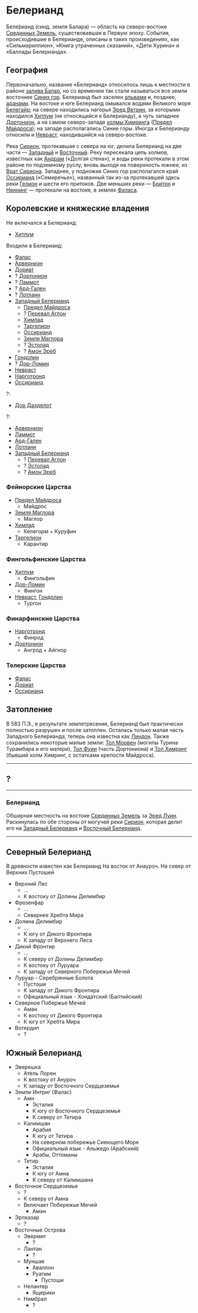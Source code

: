 # Белерианд

Беле́рианд (синд. земля Балара) — область на северо-востоке
[Срединных Земель](Срединные%20Земли.md), существовавшая в Первую эпоху.
События, происходившие в Белерианде, описаны в таких произведениях, как
«Сильмариллион», «Книга утраченных сказаний», «Дети Хурина» и «Баллады
Белерианда».

## География

Первоначально, название «Белерианд» относилось лишь к местности в районе
[залива Балар](Залив%20Балар.md), но со временем так стали называться все земли
восточнее [Синих гор](Синие%20Горы.md). Белерианд был заселен
[альвами](Народы/альвы.md) и, позднее, [аданами](Народы/аданы.md). На востоке и юге Белерианд
омывался водами Великого моря [Белегайр](Белегайр.md); на севере находились
нагорья [Эред Ветрин](), за которыми находился [Хитлум](Хитлум.md) (не
относящийся к Белерианду), а чуть западнее [Дортонион](Дортонион.md), а на
самом северо-западе [холмы Химринга](Химринг.md) ([Предел Майдроса]()); на
западе располагались Синие горы. Иногда к Белерианду относили и
[Невраст](Невраст.md), находившийся на северо-востоке.

Река [Сирион](Сирион.md), протекавшая с севера на юг, делила Белерианд на две
части — [Западный](Западный%20Белерианд.md) и [Восточный](Восточный%20Белерианд.md).
Реку пересекала цепь холмов, известных как [Андрам](Андрам.md) («Долгая
стена»), и воды реки протекали в этом районе по подземному руслу, вновь выходя
на поверхность южнее, из [Врат Сириона](Врата%20Сириона.md). Западнее, у
подножия Синих гор располагался край [Оссирианд](Оссирианд.md) («Семиречье»),
названный так из-за протекавшей здесь реки [Гелион](Гелион.md) и шести его
притоков. Две меньших реки — [Бритон](Бритон.md) и [Неннинг](Неннинг.md) —
протекали на востоке, в землях [Фаласа](Фалас.md).

## Королевские и княжеские владения

Не включался в Белерианд:

*   [Хитлум](Хитлум.md)

Входили в Белерианд:

*   [Фалас](Фалас.md)
*   [Арверниэн](Арверниэн.md)
*   [Дориат](Дориат.md)
*   ?   [Дортонион](Дортонион.md) 
*   ?   [Ламмот](Ламмот.md) 
*   ?   [Ард-Гален](Ард-Гален.md) 
*   ?   [Лотланн](Лотланн.md) 
*   [Западный Белерианд](Западный%20Белерианд.md)
    * [Предел Майдроса](Предел%20Майдроса.md)
    *   ?   [Перевал Аглон](Перевал%20Аглон.md) 
    *   [Химлад](Химлад.md) 
    *   [Таргелион](Таргелион.md) 
    *   [Оссирианд](Оссирианд.md) 
    *   [Земля Маглора](Земля%20Маглора.md) 
    *   ?   [Эстолад](Эстолад.md) 
    *   ?   [Амон Эреб](Амон%20Эреб.md) 
*   [Гондолин](Гондолин.md)
*   ?   [Дор-Ломин](Дор-Ломин.md)
*   [Невраст](Невраст.md)
*   [Нарготронд](Нарготронд.md)
*   [Оссирианд](Оссирианд.md)

?:

*   [Дор Даэделот](Дор%20Даэделот.md)

?:

*   [Арверниэн](Арверниэн.md) 
*   [Ламмот](Ламмот.md) 
*   [Ард-Гален](Ард-Гален.md) 
*   [Лотланн](Лотланн.md) 
*   [Западный Белерианд](Западный%20Белерианд.md)
    *   ?   [Перевал Аглон](Перевал%20Аглон.md) 
    *   ?   [Эстолад](Эстолад.md) 
    *   ?   [Амон Эреб](Амон%20Эреб.md) 

### Фейнорские Царства

*   [Предел Майдроса](Предел%20Майдроса.md)
    *   Майдрос
*   [Земля Маглора](Земля%20Маглора.md)
    *   Маглор
*   [Химлад](Химлад.md)
    *   Келегорм + Куруфин
*   [Таргелион](Таргелион.md)
    *   Карантир

### Фингольфинские Царства

*   [Хитлум](Хитлум.md)
    *   Фингольфин
*   [Дор-Ломин](Дор-Ломин.md)
    *   Фингон
*   [Невраст](Невраст.md), [Гондолин](Гондолин.md)
    *   Тургон

### Финарфинские Царства

*   [Нарготронд](Нарготронд.md)
    *   Финрод
*   [Дортонион](Дортонион.md)
    *   Ангрод + Айгнор

### Телерские Царства

*   [Фалас](Фалас.md) 
*   [Дориат](Дориат.md)
*   [Оссирианд](Оссирианд.md) 

## Затопление

В 583 П.Э., в результате землетрясения, Белерианд был практически полностью
разрушен и после затоплен. Осталась только малая часть Западного Белерианда,
теперь она известна как [Линдон](). Также сохранились некоторые малые земли:
[Тол Морвен]() (могилы Турина Турамбара и его матери), [Тол Фуин]() (часть
Дортониона) и [Тол Химринг]() (бывший холм Химринг, с остатками крепости
Майдроса).

----

## ?

----

### Белерианд

Обширная местность на востоке [Срединных Земель](Срединные%20Земли.md) за
[Эред Луин](Синие%20Горы.md). Раскинулась по обе стороны от могучей реки
[Сирион](Сирион.md), которая делит его на
[Западный Белерианд](Западный%20Белерианд.md) и
[Восточный Белерианд](Восточный%20Белерианд.md).

----


## Северный Белерианд

В древности известен как Белерианд
На восток от Анауроч.
На север от Верхних Пустошей

*   Верхний Лес
    *   ...
    *   К востоку от Долины Делимбир
*   Фрозенфар
    *   ...
    *   Севернее Хребта Мира
*   Долина Делимбир
    *   ...
    *   К югу от Дикого Фронтира
    *   К западу от Верхнего Леса
*   Дикий Фронтир
    *   ...
    *   К северу от Долины Делимбир
    *   К востоку от Луруара
    *   К западу от Северного Побережья Мечей
*   Луруар - Серебрянные Болота
    *   Пустоши
    *   К западу от Дикого Фронтира
    *   Официальный язык - Хондатский (Балтийский)
*   Северное Побержье Мечей
    *   Аман
    *   К востоку от Дикого Фронтира
    *   К югу от Хребта Мира
*   Вотердип
    *   ?

## Южный Белерианд

*   Эверешка
    *   Атель Лорен
    *   К востоку от Ануроч
    *   К западу от Восточного Сердцеземья
*   Земли Интриг (Фалас)
    *   Амн
        *   Эсталия
        *   К югу от Восточного Сердцеземья
        *   К северу от Тетира
    *   Калимшан
        *   Арабия
        *   К югу от Тетира
        *   На северном побережье Сияющего Моря
        *   Официальный язык - Альжедо (Арабский)
        *   Арабы, Оттоманы
    *   Тетир
        *   Эсталия
        *   К югу от Амна
        *   К северу от Калимшана
*   Восточное Сердцеземье
    *   ?
    *   К северу от Амна
    *   Включает Побережье Мечей
        *   Аман
*   Эрлказар
    *   ?
*   Восточные Острова
    *   Эвермит
        *   ?
    *   Лантан
        *   ?
    *   Муншае
        *   Аваллон
        *   Руатим
            *   Пустоши
    *   Нелантер
        *   Ящерики
    *   Нимбрал
        *   ?

